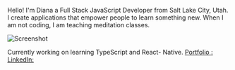 Hello! I'm Diana a Full Stack JavaScript Developer from Salt Lake City, Utah. <br/>
I create applications that empower people to learn something new. When I am not coding, I am teaching meditation classes.


![Screenshot](photo.png)

Currently working on learning TypeScript and React- Native.
[Portfolio : ](https://dianaibarradev.com/)
[LinkedIn:](https://www.linkedin.com/in/dianaibarrathedev/)



